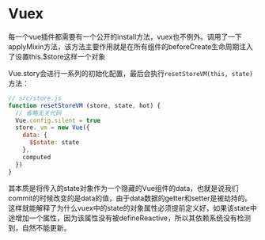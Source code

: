 # Vuex
每一个vue插件都需要有一个公开的install方法，vuex也不例外。调用了一下applyMixin方法，该方法主要作用就是在所有组件的beforeCreate生命周期注入了设置this.$store这样一个对象

Vue.story会进行一系列的初始化配置，最后会执行`resetStoreVM(this, state)`方法：
```javascript
// src/store.js
function resetStoreVM (store, state, hot) {
  // 省略无关代码
  Vue.config.silent = true
  store._vm = new Vue({
    data: {
      $$state: state
    },
    computed
  })
}
```
其本质是将传入的state对象作为一个隐藏的Vue组件的data，也就是说我们commit的时候改变的是data的值，由于data数据的getter和setter是被劫持的。这样就能解释了为什么vuex中的state的对象属性必须提前定义好，如果该state中途增加一个属性，因为该属性没有被defineReactive，所以其依赖系统没有检测到，自然不能更新。
